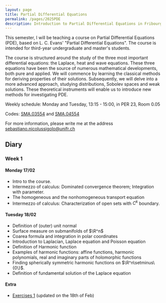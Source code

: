 ```yaml
---
layout: page
title: Partial Differential Equations
permalink: /pages/2025PDE
description: Introduction to Partial Differential Equations in Fribourg in 2025
---
```


This semester, I will be teaching a course on Partial Differential Equations (PDE), based on L. C. Evans' "Partial Differential Equations". 
The course is intended for third-year undergraduate and master's students.

The course is structured around the study of the three most important differential equations:
the Laplace, heat and wave equations.
These three equations have been the source of numerous mathematical developments, both pure and applied.
We will commence by learning the classical methods for deriving properties of their solutions.
Subsequently, we will delve into a more advanced approach, studying distributions, Sobolev spaces and weak solutions. 
These theoretical instruments will enable us to introduce new methods for investigating PDE.


Weekly schedule:
Monday and Tuesday, 13:15 - 15:00, in PER 23, Room 0.05
	
Codes: [SMA.03554](https://www.unifr.ch/timetable/en/course.html?show=122181)
and [SMA.04554](https://www.unifr.ch/timetable/en/course.html?show=122182)

For more information, please write me at the address
<sebastiano.nicolussigolo@unifr.ch>

## Diary

### Week 1

#### Monday 17/02
* Intro to the course.
* Intermezzo of calculus: Dominated convergence theorem; Integration with parameter.
* The homogeneous and the nonhomogeneous transport equation
* Intermezzo of calculus: Characterization of open sets with $C^k$ boundary.

#### Tuesday 18/02
* Definition of (outer) unit normal
* Surface measure on submanifolds of $\R^n$
* Coarea formula and integration in polar coordinates
* Introduction to Laplacian, Laplace equation and Poisson equation
* Definition of Harmonic function
* Examples of harmonic functions: affine functions, harmonic polynomials, real and imaginary parts of holomorphic functions
* Finding spherically symmetric harmonic functions on $\R^n\setminus\{0\}$.
* Definition of fundamental solution of the Laplace equation

#### Extra

* [Exercises 1](/assets/pdf/2025-PDE-Exercises-01.pdf) (updated on the 18th of Feb)

